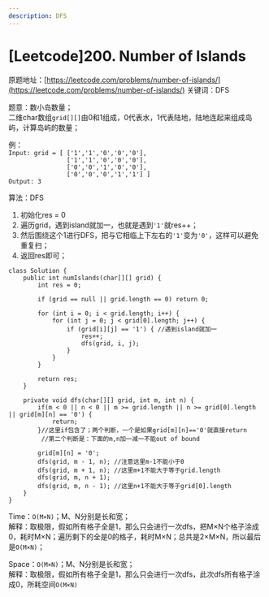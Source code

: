 ```yaml
---
description: DFS
---
```


# \[Leetcode]200. Number of Islands

原题地址：[https://leetcode.com/problems/number-of-islands/](https://leetcode.com/problems/number-of-islands/) 关键词：DFS

题意：数小岛数量；\
二维char数组`grid[][]`由0和1组成，0代表水，1代表陆地，陆地连起来组成岛屿，计算岛屿的数量；

例：\
`Input: grid = [ ['1','1','0','0','0'], `\
`                 ['1','1','0','0','0'],  `\
`                 ['0','0','1','0','0'],  `\
`                 ['0','0','0','1','1'] ]  `\
`Output: 3`



算法：DFS

1. 初始化res = 0
2. 遍历grid，遇到island就加一，也就是遇到`'1'`就res++；
3. 然后围绕这个1进行DFS，把与它相临上下左右的`'1'`变为`'0'`，这样可以避免重复扫；
4. 返回res即可；

```
class Solution {
    public int numIslands(char[][] grid) {
        int res = 0;
        
        if (grid == null || grid.length == 0) return 0;
        
        for (int i = 0; i < grid.length; i++) {
            for (int j = 0; j < grid[0].length; j++) {
                if (grid[i][j] == '1') { //遇到island就加一
                    res++;
                    dfs(grid, i, j);                               
                } 
            } 
        }
        
        return res;
    }
    
    private void dfs(char[][] grid, int m, int n) {
        if(m < 0 || n < 0 || m >= grid.length || n >= grid[0].length || grid[m][n] == '0') {
            return;
        }//这里if包含了；两个判断，一个是如果grid[m][n]=='0'就直接return
         //第二个判断是：下面的m,n加一减一不能out of bound
        
        grid[m][n] = '0';
        dfs(grid, m - 1, n); //注意这里m-1不能小于0
        dfs(grid, m + 1, n); //这里m+1不能大于等于grid.length
        dfs(grid, m, n + 1);
        dfs(grid, m, n - 1); //这里n+1不能大于等于grid[0].length
    }
}                
```

Time：`O(M×N)`；M、N分别是长和宽；\
解释：取极限，假如所有格子全是1，那么只会进行一次dfs，把M×N个格子涂成0，耗时M×N；遍历剩下的全是0的格子，耗时M×N；总共是2×M×N，所以最后是`O(M×N)`；

Space：`O(M×N)`；M、N分别是长和宽；\
解释：取极限，假如所有格子全是1，那么只会进行一次dfs，此次dfs所有格子涂成0，所耗空间`O(M×N)`


